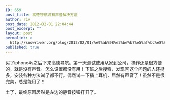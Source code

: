```yaml
---
ID: 659
post_title: 高德导航没有声音解决方法
author: riv
post_date: 2012-02-01 22:04:44
post_excerpt: ""
layout: post
permalink: >
  http://snowriver.org/blog/2012/02/01/%e9%ab%98%e5%be%b7%e5%af%bc%e8%88%aa%e6%b2%a1%e6%9c%89%e5%a3%b0%e9%9f%b3%e8%a7%a3%e5%86%b3%e6%96%b9%e6%b3%95/
published: true
---
```

买了iphone4s之后下来高德导航。第一天测试使用从家到公司，操作还是很方便的，就是没有声音。怎么设置都没有用！下班之后搜索，发现问这个问题的人还挺多，安装各种方法试了都不行。偶然试一下插上耳机，居然有声音了！虽然不是很完美，总是能用了！

土了，最终原因居然是左边的静音按钮打开了。